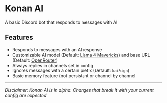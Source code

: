 # Konan AI
A basic Discord bot that responds to messages with AI

## Features
 - Responds to messages with an AI response
 - Customizable AI model (Default: [Llama 4 Mavericks](https://openrouter.ai/meta-llama/llama-4-maverick)) and base URL (Default: [OpenRouter](https://openrouter.ai/))
 - Always replies in channels set in config
 - Ignores messages with a certain prefix (Default: `kai%ign`)
 - Basic memory feature (not persistant or channel by channel

---
*Disclaimer: Konan AI is in alpha. Changes that break it with your current config are expected*
